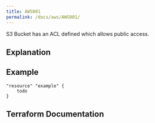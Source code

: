 ```yaml
---
title: AWS001
permalink: /docs/aws/AWS001/
---
```


S3 Bucket has an ACL defined which allows public access.

## Explanation

## Example

```
"resource" "example" {
	todo
}
```

## Terraform Documentation
